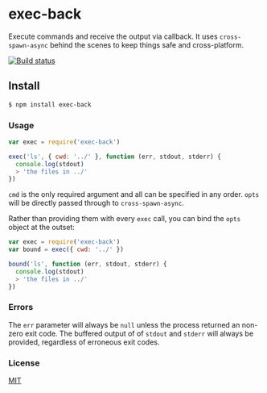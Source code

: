# exec-back

Execute commands and receive the output via callback. It uses `cross-spawn-async` behind the scenes to keep things safe and cross-platform.

[![Build status](https://travis-ci.org/michaelrhodes/exec-back.svg?branch=master)](https://travis-ci.org/michaelrhodes/exec-back)

## Install
```sh
$ npm install exec-back
```

### Usage

```js
var exec = require('exec-back')

exec('ls', { cwd: '../' }, function (err, stdout, stderr) {
  console.log(stdout)
  > 'the files in ../'
})
```

`cmd` is the only required argument and all can be specified in any order. `opts` will be directly passed through to `cross-spawn-async`.

Rather than providing them with every `exec` call, you can bind the `opts` object at the outset:

```js
var exec = require('exec-back')
var bound = exec({ cwd: '../' })

bound('ls', function (err, stdout, stderr) {
  console.log(stdout)
  > 'the files in ../'
})
```

### Errors

The `err` parameter will always be `null` unless the process returned an non-zero exit code. The buffered output of of `stdout` and `stderr` will always be provided, regardless of erroneous exit codes.

### License
[MIT](http://opensource.org/licenses/MIT)
